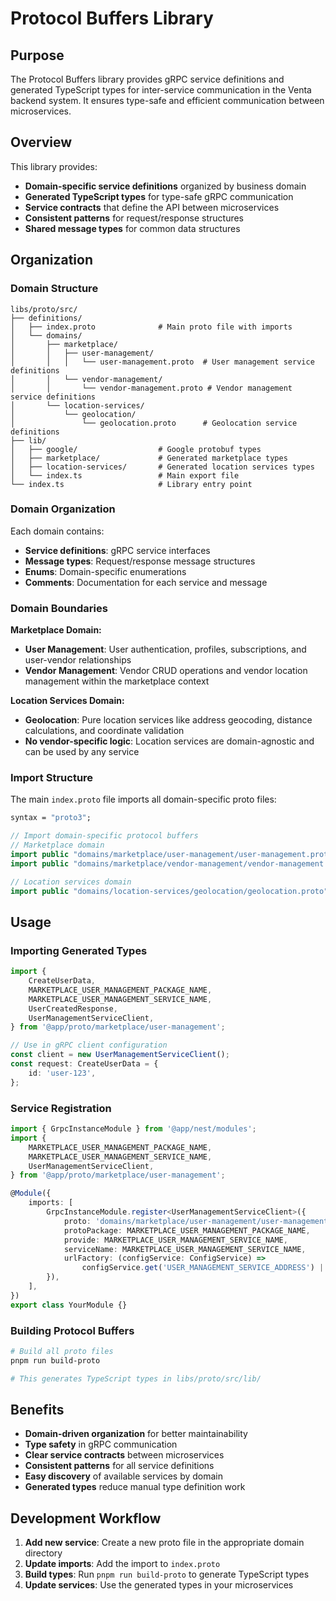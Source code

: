 # Protocol Buffers Library

## Purpose

The Protocol Buffers library provides gRPC service definitions and generated TypeScript types for inter-service communication in the Venta backend system. It ensures type-safe and efficient communication between microservices.

## Overview

This library provides:

- **Domain-specific service definitions** organized by business domain
- **Generated TypeScript types** for type-safe gRPC communication
- **Service contracts** that define the API between microservices
- **Consistent patterns** for request/response structures
- **Shared message types** for common data structures

## Organization

### Domain Structure

```
libs/proto/src/
├── definitions/
│   ├── index.proto              # Main proto file with imports
│   └── domains/
│       ├── marketplace/
│       │   ├── user-management/
│       │   │   └── user-management.proto  # User management service definitions
│       │   └── vendor-management/
│       │       └── vendor-management.proto # Vendor management service definitions
│       └── location-services/
│           └── geolocation/
│               └── geolocation.proto      # Geolocation service definitions
├── lib/
│   ├── google/                  # Google protobuf types
│   ├── marketplace/             # Generated marketplace types
│   ├── location-services/       # Generated location services types
│   └── index.ts                 # Main export file
└── index.ts                     # Library entry point
```

### Domain Organization

Each domain contains:

- **Service definitions**: gRPC service interfaces
- **Message types**: Request/response message structures
- **Enums**: Domain-specific enumerations
- **Comments**: Documentation for each service and message

### Domain Boundaries

**Marketplace Domain:**

- **User Management**: User authentication, profiles, subscriptions, and user-vendor relationships
- **Vendor Management**: Vendor CRUD operations and vendor location management within the marketplace context

**Location Services Domain:**

- **Geolocation**: Pure location services like address geocoding, distance calculations, and coordinate validation
- **No vendor-specific logic**: Location services are domain-agnostic and can be used by any service

### Import Structure

The main `index.proto` file imports all domain-specific proto files:

```protobuf
syntax = "proto3";

// Import domain-specific protocol buffers
// Marketplace domain
import public "domains/marketplace/user-management/user-management.proto";
import public "domains/marketplace/vendor-management/vendor-management.proto";

// Location services domain
import public "domains/location-services/geolocation/geolocation.proto";
```

## Usage

### Importing Generated Types

```typescript
import {
	CreateUserData,
	MARKETPLACE_USER_MANAGEMENT_PACKAGE_NAME,
	MARKETPLACE_USER_MANAGEMENT_SERVICE_NAME,
	UserCreatedResponse,
	UserManagementServiceClient,
} from '@app/proto/marketplace/user-management';

// Use in gRPC client configuration
const client = new UserManagementServiceClient();
const request: CreateUserData = {
	id: 'user-123',
};
```

### Service Registration

```typescript
import { GrpcInstanceModule } from '@app/nest/modules';
import {
	MARKETPLACE_USER_MANAGEMENT_PACKAGE_NAME,
	MARKETPLACE_USER_MANAGEMENT_SERVICE_NAME,
	UserManagementServiceClient,
} from '@app/proto/marketplace/user-management';

@Module({
	imports: [
		GrpcInstanceModule.register<UserManagementServiceClient>({
			proto: 'domains/marketplace/user-management/user-management.proto',
			protoPackage: MARKETPLACE_USER_MANAGEMENT_PACKAGE_NAME,
			provide: MARKETPLACE_USER_MANAGEMENT_SERVICE_NAME,
			serviceName: MARKETPLACE_USER_MANAGEMENT_SERVICE_NAME,
			urlFactory: (configService: ConfigService) =>
				configService.get('USER_MANAGEMENT_SERVICE_ADDRESS') || 'localhost:5000',
		}),
	],
})
export class YourModule {}
```

### Building Protocol Buffers

```bash
# Build all proto files
pnpm run build-proto

# This generates TypeScript types in libs/proto/src/lib/
```

## Benefits

- **Domain-driven organization** for better maintainability
- **Type safety** in gRPC communication
- **Clear service contracts** between microservices
- **Consistent patterns** for all service definitions
- **Easy discovery** of available services by domain
- **Generated types** reduce manual type definition work

## Development Workflow

1. **Add new service**: Create a new proto file in the appropriate domain directory
2. **Update imports**: Add the import to `index.proto`
3. **Build types**: Run `pnpm run build-proto` to generate TypeScript types
4. **Update services**: Use the generated types in your microservices
